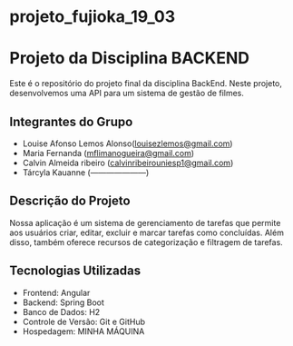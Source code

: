# projeto_fujioka_19_03
# Projeto da Disciplina BACKEND 

Este é o repositório do projeto final da disciplina BackEnd. Neste projeto, desenvolvemos uma API para um sistema de gestão de filmes.
## Integrantes do Grupo

- Louise Afonso Lemos Alonso(louisezlemos@gmail.com)
- Maria Fernanda (mflimanogueira@gmail.com)
- Calvin Almeida ribeiro  (calvinribeirouniesp1@gmail.com)
- Tárcyla Kauanne (———————)

## Descrição do Projeto

Nossa aplicação é um sistema de gerenciamento de tarefas que permite aos usuários criar, editar, excluir e marcar tarefas como concluídas. Além disso, também oferece recursos de categorização e filtragem de tarefas.

## Tecnologias Utilizadas

- Frontend: Angular
- Backend: Spring Boot
- Banco de Dados: H2
- Controle de Versão: Git e GitHub
- Hospedagem: MINHA MÁQUINA
